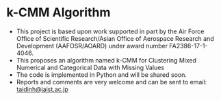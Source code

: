 # k-CMM Algorithm
- This project is based upon work supported in part by the Air Force Office of Scientific Research/Asian Office of Aerospace Research and Development (AAFOSR/AOARD) under award number FA2386-17-1-4046.
- This proposes an algorithm named k-CMM for Clustering Mixed Numerical and Categorical Data with Missing Values
- The code is implemented in Python and will be shared soon.
- Reports and comments are very welcome and can be sent to email: taidinh@jaist.ac.jp
